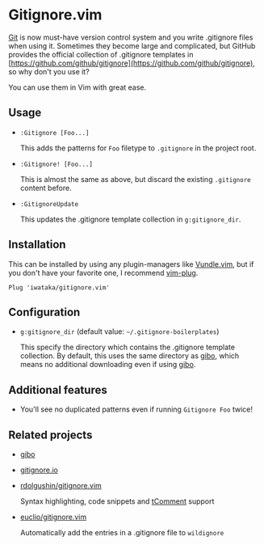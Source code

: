 # Gitignore.vim

[Git](https://git-scm.com/) is now must-have version control system and you
write .gitignore files when using it. Sometimes they become large and
complicated, but GitHub provides the official collection of .gitignore
templates in
[https://github.com/github/gitignore](https://github.com/github/gitignore), so
why don't you use it?

You can use them in Vim with great ease.

## Usage

+ `:Gitignore [Foo...]`

    This adds the patterns for `Foo` filetype to `.gitignore` in the
    project root.

+ `:Gitignore! [Foo...]`

    This is almost the same as above, but discard the existing `.gitignore`
    content before.

+ `:GitignoreUpdate`

    This updates the .gitignore template collection in `g:gitignore_dir`.

## Installation

This can be installed by using any plugin-managers like [Vundle.vim](https://github.com/VundleVim/Vundle.vim), but if you don't have your favorite one, I recommend [vim-plug](https://github.com/junegunn/vim-plug).

```vim
Plug 'iwataka/gitignore.vim'
```

## Configuration

+ `g:gitignore_dir` (default value: `~/.gitignore-boilerplates`)

    This specify the directory which contains the .gitignore template
    collection. By default, this uses the same directory as
    [gibo](https://github.com/simonwhitaker/gibo), which means no additional
    downloading even if using [gibo](https://github.com/simonwhitaker/gibo).

## Additional features

+ You'll see no duplicated patterns even if running `Gitignore Foo` twice!

## Related projects

+ [gibo](https://github.com/simonwhitaker/gibo)

+ [gitignore.io](https://www.gitignore.io/)

+ [rdolgushin/gitignore.vim](https://github.com/rdolgushin/gitignore.vim)

    Syntax highlighting, code snippets and
    [tComment](https://github.com/tomtom/tcomment_vim) support

+ [euclio/gitignore.vim](https://github.com/euclio/gitignore.vim)

    Automatically add the entries in a .gitignore file to `wildignore`

